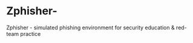 # Zphisher-
Zphisher -  simulated phishing environment for security education &amp; red-team practice
